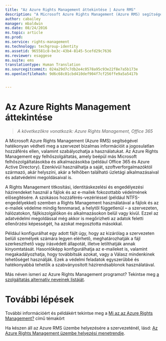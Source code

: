 ```yaml
---
title: "Az Azure Rights Management áttekintése | Azure RMS"
description: "A Microsoft Azure Rights Management (Azure RMS) segítségével hatékonyan védheti meg a szervezet bizalmas információit a jogosulatlan hozzáférés ellen, valamint szabályozhatja a használatukat. Az Azure Rights Management egy felhőszolgáltatás, amely beépül más Microsoft felhőszolgáltatásokba és alkalmazásokba (például Office 365 és Azure Active Directory). Ezenkívül használhatja a saját, szoftverforgalmazóktól származó, akár helyszíni, akár a felhőben található üzletági alkalmazásaival és adatvédelmi megoldásaival is."
author: cabailey
manager: mbaldwin
ms.date: 08/24/2016
ms.topic: article
ms.prod: 
ms.service: rights-management
ms.technology: techgroup-identity
ms.assetid: 965581c8-be3c-43b4-8145-5cefd29c7636
ms.reviewer: esaggese
ms.suite: ems
translationtype: Human Translation
ms.sourcegitcommit: 024a29d7c7db2e4c0578a95c93e22f8e7a5b173e
ms.openlocfilehash: 9d6c68c01cbd410def904f7cf256ffe9a5a5417b


---
```


# Az Azure Rights Management áttekintése

>*A következőkre vonatkozik: Azure Rights Management, Office 365*

A Microsoft Azure Rights Management (Azure RMS) segítségével hatékonyan védheti meg a szervezet bizalmas információit a jogosulatlan hozzáférés ellen, valamint szabályozhatja a használatukat. Az Azure Rights Management egy felhőszolgáltatás, amely beépül más Microsoft felhőszolgáltatásokba és alkalmazásokba (például Office 365 és Azure Active Directory). Ezenkívül használhatja a saját, szoftverforgalmazóktól származó, akár helyszíni, akár a felhőben található üzletági alkalmazásaival és adatvédelmi megoldásaival is. 

A Rights Management titkosítási, identitáskezelési és engedélyezési házirendeket használ a fájlok és az e-mailek fokozottabb védelmének elősegítésére. A szokásos hozzáférés-vezérléssel (például NTFS-engedélyekkel) szemben a Rights Management használatával a fájlok és az e-mailek védelme mindig fennmarad, a helytől függetlenül – a szervezeten, hálózatokon, fájlkiszolgálókon és alkalmazásokon belül vagy kívül. Ezzel az adatvédelmi megoldással még akkor is megőrizheti az adatok feletti ellenőrzési képességét, ha azokat megosztotta másokkal.

Például konfigurálhat egy adott fájlt úgy, hogy az kizárólag a szervezeten belüli személyek számára legyen elérhető, meghatározhatják a fájl szerkeszthető vagy írásvédett állapotát, illetve letilthatják annak kinyomtatását. Hasonlóképp konfigurálhatja az e-maileket is, valamint megakadályozhatja, hogy továbbítsák azokat, vagy a Válasz mindenkinek lehetőséget használják. Ezek a védelmi feladatok egyszerűbbé és hatékonyabbá tehetők a szabványosított házirendsablonok használatával.

Más néven ismeri az Azure Rights Management programot? Tekintse meg [a szolgáltatás alternatív neveinek listáját](azure-rms-aka.md).

# További lépések
További információért és példákért tekintse meg a [Mi az az Azure Rights Management?](what-is-azure-rms.md) című témakört

Ha készen áll az Azure RMS üzembe helyezésére a szervezeténél, lásd: [Az Azure Rights Management üzembe helyezési menetrendje](../plan-design/deployment-roadmap.md).





<!--HONumber=Aug16_HO4-->


